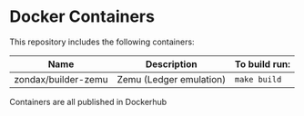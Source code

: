# Docker Containers

This repository includes the following containers:

| Name                 | Description                      | To build run:         |
| -------------------- | -------------------------------- | --------------------- |
| zondax/builder-zemu  | Zemu (Ledger emulation)          | `make build`          |

Containers are all published in Dockerhub
